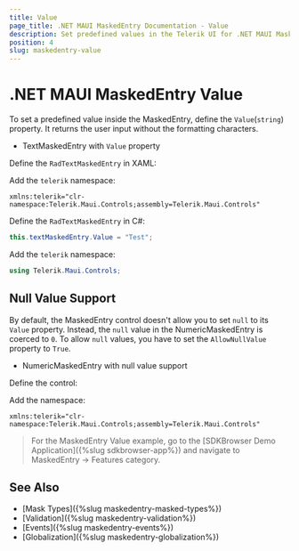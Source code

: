 ```yaml
---
title: Value
page_title: .NET MAUI MaskedEntry Documentation - Value
description: Set predefined values in the Telerik UI for .NET MAUI MaskedEntry and learn how to enable its null value support.
position: 4
slug: maskedentry-value
---
```


# .NET MAUI MaskedEntry Value

To set a predefined value inside the MaskedEntry, define the `Value`(`string`) property. It returns the user input without the formatting characters.

* TextMaskedEntry with `Value` property

Define the `RadTextMaskedEntry` in XAML:

<snippet id='textmaskedentry-value-xaml' />

Add the `telerik` namespace:

```XAML
xmlns:telerik="clr-namespace:Telerik.Maui.Controls;assembly=Telerik.Maui.Controls"
```

Define the `RadTextMaskedEntry` in C#:

```C#
this.textMaskedEntry.Value = "Test";
```

Add the `telerik` namespace:

```C#
using Telerik.Maui.Controls;
```

## Null Value Support

By default, the MaskedEntry control doesn't allow you to set `null` to its `Value` property. Instead, the `null` value in the NumericMaskedEntry is coerced to `0`. To allow `null` values, you have to set the `AllowNullValue` property to `True`.

* NumericMaskedEntry with null value support

Define the control:

<snippet id='numericmaskedentry-allownullvalues-true-xaml' />

Add the namespace:

```XAML
xmlns:telerik="clr-namespace:Telerik.Maui.Controls;assembly=Telerik.Maui.Controls"
```

> For the MaskedEntry Value example, go to the [SDKBrowser Demo Application]({%slug sdkbrowser-app%}) and navigate to MaskedEntry -> Features category.

## See Also

- [Mask Types]({%slug maskedentry-masked-types%})
- [Validation]({%slug maskedentry-validation%})
- [Events]({%slug maskedentry-events%})
- [Globalization]({%slug maskedentry-globalization%})
